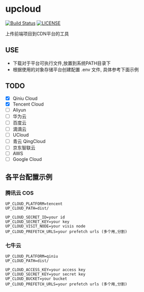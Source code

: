 # upcloud

[![Build Status](https://cloud.drone.io/api/badges/cnbattle/upcloud/status.svg)](https://cloud.drone.io/cnbattle/upcloud)
[![LICENSE](https://img.shields.io/badge/license-Anti%20996-blue.svg)](https://github.com/996icu/996.ICU/blob/master/LICENSE)


上传前端项目到CDN平台的工具

## USE
- 下载对于平台可执行文件,放置到系统PATH目录下
- 根据使用的对象存储平台创建配置 .env 文件, 具体参考下面示例

## TODO
- [x] Qiniu Cloud
- [x] Tencent Cloud
- [ ] Aliyun
- [ ] 华为云
- [ ] 百度云
- [ ] 滴滴云
- [ ] UCloud
- [ ] 青云 QingCloud
- [ ] 京东智联云
- [ ] AWS
- [ ] Google Cloud

## 各平台配置示例

### 腾讯云 COS
```.env
UP_CLOUD_PLATFORM=tencent
UP_CLOUD_PATH=dist/

UP_CLOUD_SECRET_ID=your id 
UP_CLOUD_SECRET_KEY=your key
UP_CLOUD_VISIT_NODE=your visis node
UP_CLOUD_PREFETCH_URLS=your prefetch urls (多个用,分割)
```

### 七牛云
```.env
UP_CLOUD_PLATFORM=qiniu
UP_CLOUD_PATH=dist/

UP_CLOUD_ACCESS_KEY=your access key
UP_CLOUD_SECRET_KEY=your secret key
UP_CLOUD_BUCKET=your bucket
UP_CLOUD_PREFETCH_URLS=your prefetch urls (多个用,分割)
```